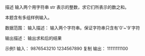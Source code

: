 描述
输入两个用字符串 str 表示的整数，求它们所表示的数之和。

本题含有多组样例输入。

数据范围： 
输入描述：
输入两个字符串。保证字符串只含有'0'~'9'字符

输出描述：
输出求和后的结果

示例1
输入：
9876543210
1234567890
复制
输出：
11111111100

